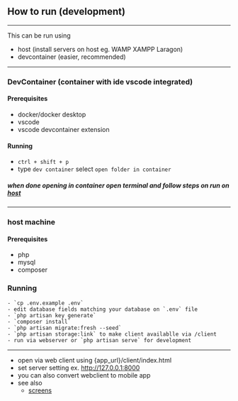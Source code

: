 ## How to run (development)
---
This can be run using 
- host (install servers on host eg. WAMP XAMPP Laragon)
- devcontainer (easier, recommended)
---
### DevContainer (container with ide vscode integrated)
#### Prerequisites
- docker/docker desktop
- vscode
- vscode devcontainer extension
#### Running
- `ctrl + shift + p`
- type `dev container` select `open folder in container`
  
##### when done opening in container open terminal and follow steps on run on [host](#host-machine)

---

### host machine
#### Prerequisites
- php
- mysql
- composer
### Running
    - `cp .env.example .env`
    - edit database fields matching your database on `.env` file
    - `php artisan key generate`
    - `composer install`
    - `php artisan migrate:fresh --seed`
    - `php artisan storage:link` to make client availablle via /client
    - run via webserver or `php artisan serve` for development

---
- open via web client using {app_url}/client/index.html
- set server setting ex. http://127.0.0.1:8000
- you can also convert webclient to mobile app
- see also 
    - [screens](screens.md)

